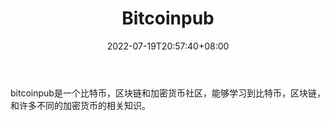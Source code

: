 ﻿---
weight: 
title: "Bitcoinpub"
description: "bitcoinpub是一个比特币，区块链和加密货币社区，能够学习到比特币，区块链，和许多不同的加密货币的相关知识"
date: 2022-07-19T20:57:40+08:00
lastmod: 2022-07-19T11:12:40+08:00
draft: false
authors: ["Cindy"]
featuredImage: "bitcoinpub.png"
link: "https://bitcoinpub.com/"
tags: ["元宇宙社区","Bitcoinpub"]
categories: ["navigation"]
navigation: ["元宇宙社区"]
lightgallery: true
toc: true
pinned: false
recommend: false
recommend1: false
---
bitcoinpub是一个比特币，区块链和加密货币社区，能够学习到比特币，区块链，和许多不同的加密货币的相关知识。

